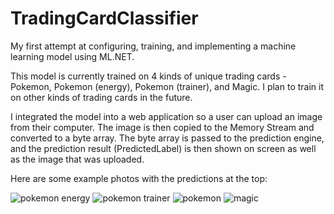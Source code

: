 # TradingCardClassifier

My first attempt at configuring, training, and implementing a machine learning model using ML.NET.

This model is currently trained on 4 kinds of unique trading cards - Pokemon, Pokemon (energy), Pokemon (trainer), and Magic.
I plan to train it on other kinds of trading cards in the future. 

I integrated the model into a web application so a user can upload an image from their computer.
The image is then copied to the Memory Stream and converted to a byte array.
The byte array is passed to the prediction engine, and the prediction result (PredictedLabel) is then shown on screen as well as the image that was uploaded.

Here are some example photos with the predictions at the top:


![pokemon energy](https://github.com/HendrixDev/TradingCardClassifier/assets/46378088/a412ddc0-7388-4c51-8295-b8a57931acc5)
![pokemon trainer](https://github.com/HendrixDev/TradingCardClassifier/assets/46378088/653d7630-0171-4dc3-b47c-f7a33bb5c759)
![pokemon](https://github.com/HendrixDev/TradingCardClassifier/assets/46378088/0e86e3df-ef43-452e-a135-c73d42820cf0)
![magic](https://github.com/HendrixDev/TradingCardClassifier/assets/46378088/e34d0d43-fc14-4e73-8994-fec92f9bddf7)
